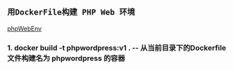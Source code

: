 ## **`用DockerFile构建 PHP Web 环境`**

[phpWebEnv](./phpDockerfile)

### 1. docker build -t phpwordpress:v1 . -- 从当前目录下的Dockerfile文件构建名为    phpwordpress 的容器



